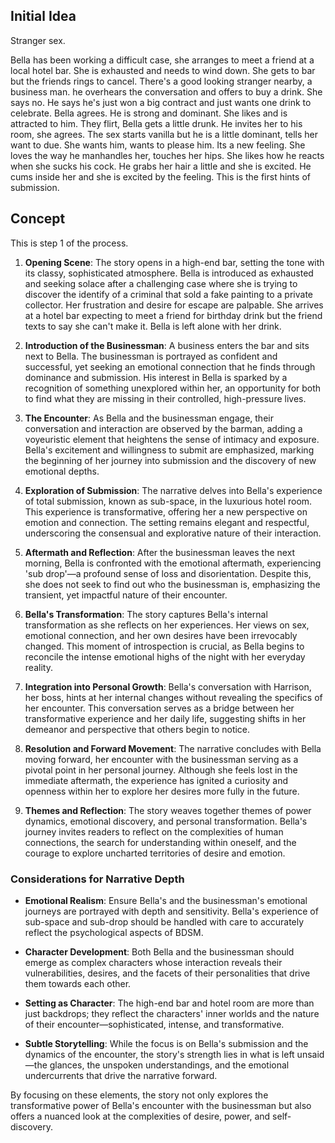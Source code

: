 

## Initial Idea
Stranger sex.

Bella has been working a difficult case, she arranges to meet a friend at a local hotel bar. She is exhausted and needs to wind down. She gets to bar but the friends rings to cancel. There's a good looking stranger nearby, a business man. he overhears the conversation and offers to buy a drink. She says no. He says he's just won a big contract and just wants one drink to celebrate. Bella agrees. He is strong and dominant. She likes and is attracted to him. They flirt, Bella gets a little drunk. He invites her to his room, she agrees. The sex starts vanilla but he is a little dominant, tells her want to due. She wants him, wants to please him. Its a new feeling. She loves the way he manhandles her, touches her hips. She likes how he reacts when she sucks his cock. He grabs her hair a little and she is excited. He cums inside her and she is excited by the feeling. This is the first hints of submission.

## Concept
This is step 1 of the process. 

1. **Opening Scene**: The story opens in a high-end bar, setting the tone with its classy, sophisticated atmosphere. Bella is introduced as exhausted and seeking solace after a challenging case where she is trying to discover the identify of a criminal that sold a fake painting to a private collector. Her frustration and desire for escape are palpable. She arrives at a hotel bar expecting to meet a friend for birthday drink but the friend texts to say she can't make it. Bella is left alone with her drink.
2. **Introduction of the Businessman**: A business enters the bar and sits next to Bella. The businessman is portrayed as confident and successful, yet seeking an emotional connection that he finds through dominance and submission. His interest in Bella is sparked by a recognition of something unexplored within her, an opportunity for both to find what they are missing in their controlled, high-pressure lives.
3. **The Encounter**: As Bella and the businessman engage, their conversation and interaction are observed by the barman, adding a voyeuristic element that heightens the sense of intimacy and exposure. Bella's excitement and willingness to submit are emphasized, marking the beginning of her journey into submission and the discovery of new emotional depths.
    
4. **Exploration of Submission**: The narrative delves into Bella's experience of total submission, known as sub-space, in the luxurious hotel room. This experience is transformative, offering her a new perspective on emotion and connection. The setting remains elegant and respectful, underscoring the consensual and explorative nature of their interaction.
    
5. **Aftermath and Reflection**: After the businessman leaves the next morning, Bella is confronted with the emotional aftermath, experiencing 'sub drop'—a profound sense of loss and disorientation. Despite this, she does not seek to find out who the businessman is, emphasizing the transient, yet impactful nature of their encounter.
    
6. **Bella's Transformation**: The story captures Bella's internal transformation as she reflects on her experiences. Her views on sex, emotional connection, and her own desires have been irrevocably changed. This moment of introspection is crucial, as Bella begins to reconcile the intense emotional highs of the night with her everyday reality.
    
7. **Integration into Personal Growth**: Bella's conversation with Harrison, her boss, hints at her internal changes without revealing the specifics of her encounter. This conversation serves as a bridge between her transformative experience and her daily life, suggesting shifts in her demeanor and perspective that others begin to notice.
    
8. **Resolution and Forward Movement**: The narrative concludes with Bella moving forward, her encounter with the businessman serving as a pivotal point in her personal journey. Although she feels lost in the immediate aftermath, the experience has ignited a curiosity and openness within her to explore her desires more fully in the future.
    
9. **Themes and Reflection**: The story weaves together themes of power dynamics, emotional discovery, and personal transformation. Bella's journey invites readers to reflect on the complexities of human connections, the search for understanding within oneself, and the courage to explore uncharted territories of desire and emotion.
    

### Considerations for Narrative Depth

- **Emotional Realism**: Ensure Bella's and the businessman's emotional journeys are portrayed with depth and sensitivity. Bella's experience of sub-space and sub-drop should be handled with care to accurately reflect the psychological aspects of BDSM.
    
- **Character Development**: Both Bella and the businessman should emerge as complex characters whose interaction reveals their vulnerabilities, desires, and the facets of their personalities that drive them towards each other.
    
- **Setting as Character**: The high-end bar and hotel room are more than just backdrops; they reflect the characters' inner worlds and the nature of their encounter—sophisticated, intense, and transformative.
    
- **Subtle Storytelling**: While the focus is on Bella's submission and the dynamics of the encounter, the story's strength lies in what is left unsaid—the glances, the unspoken understandings, and the emotional undercurrents that drive the narrative forward.
    

By focusing on these elements, the story not only explores the transformative power of Bella's encounter with the businessman but also offers a nuanced look at the complexities of desire, power, and self-discovery.